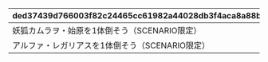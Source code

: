 |ded37439d766003f82c24465cc61982a44028db3f4aca8a88bf4199b8e79fda3|46fca77f773bd64c45617dfffe8af32de8427b062fd7ae9e246957502cdc23d0|4fc8b02d81967d6b9e9573d84024597568cdb5e6a1ceb1f009f1d0f0777cc227|d06d46d664018f95e260518b34a9354894d1165b7cad6cb93a08b1a674d5ba6b|ed041818b05660e6f794b5ee2abcabd29cea90c1e68a89072f160ad2fa4c0e29|0dc55e293c9c718ab2c1cc6700cdd141d3462135d4ffcef45fa241c26f33b131|6d11aa9b305cc5bc89dc94a22ded4a460f11eb91684b4b5a63c970e387a4b072|fd60195457a4ee99dcb13fe5d463c61f424713c5f2dc480bf4adbdaa501c87a9|ac955ba4df0e9ead2e018aa65201bc92270c2ef05964ab2870e4c9f65404320d|fb012819814659f580ba7c1725128354a1bcfee0df6744e2719ea23b35d5eb3a|c6f8f8b6a8c0269eeeceb20047fba97b61ba21ae6a4aaba4780b124fd9233cae|d35eb068d73d4da407f85664fd2a47745c5ac6a6544dc169f13a6ca88d04a9ca|c07a6702d9e4c2a5c6fa8c1c0265b412e7b8d1cd3ba3eebe8afc41af22228068|9300d9bfd9c25dae88d779d23cefdb6bc51134e843d11fc8384f1df93709afa9|fbd9e8ad9f8c4c0fc9b55590a0539fc0b4b841fda4ce66e41180f3cf2296a0d4|5a94679bbba718fc20b6607871f27e00baba0b461d12bf150a97d34fa392b624|0172380bcfbbb54615cb98e90d101699495df9d96e299e94024c70f71350022e|265c0356a3eb9f94885865303e82c6023975ee1c65c74de879d0ed85ffeabc35|02e5b1fc0769935a0a4f7478200d1b567b4dcd4629a8ff1d7a63f7093e06c9f0|5753b17b896fade376f46077fa2632f6480b2fdf6e4cb20db83d180dd14b4cc7|556472772b8d9e3e4a1273b980ad8b115b34710ce138200d87244ae31f30bdd5|97dc5099164f7ced8ae911acbed5679a14ed244867e8655a9c4ca2a4fe1a1e89|
| --- | --- | --- | --- | --- | --- | --- | --- | --- | --- | --- | --- | --- | --- | --- | --- | --- | --- | --- | --- | --- | --- |
|妖狐カムラヲ・始原を1体倒そう（SCENARIO限定）|102011|4|100|0|9019|2|601|1|8|6115|0|15|10201|2025/01/31 12:00:00|1|91002|0|401|1|102011|11001348|
|アルファ・レガリアスを1体倒そう（SCENARIO限定）|102012|4|100|0|9028|2|601|1|8|6115|0|15|10201|2025/02/06 12:00:00|1|91002|0|402|1|102012|11001349|